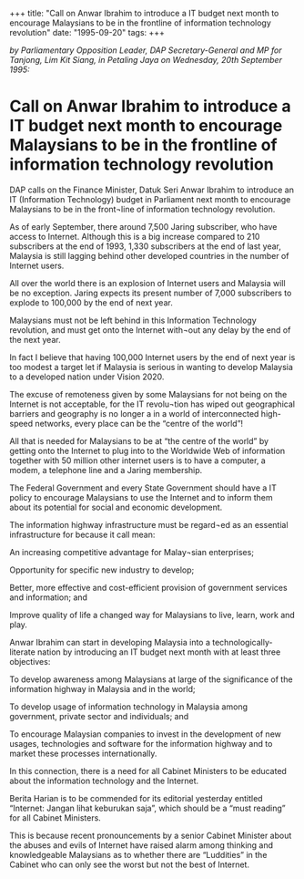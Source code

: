 +++ 
title: "Call on Anwar Ibrahim to introduce a IT budget next month to encourage Malaysians to be in the frontline of information technology revolution"
date: "1995-09-20"
tags:
+++

_by Parliamentary Opposition Leader, DAP Secretary-General and MP for Tanjong, Lim Kit Siang, in Petaling Jaya on Wednesday, 20th September 1995:_

# Call on Anwar Ibrahim to introduce a IT budget next month to encourage Malaysians to be in the frontline of information technology revolution

DAP calls on the Finance Minister, Datuk Seri Anwar Ibrahim to introduce an IT (Information Technology) budget in Parliament next month to encourage Malaysians to be in the front¬line of information technology revolution.</u>

As of early September, there around 7,500 Jaring subscriber, who have access to Internet. Although this is a big increase compared to 210 subscribers at the end of 1993, 1,330 subscribers at the end of last year, Malaysia is still lagging behind other developed countries in the number of Internet users.

All over the world there is an explosion of Internet users and Malaysia will be no exception. Jaring expects its present number of 7,000 subscribers to explode to 100,000 by the end of next year.

Malaysians must not be left behind in this Information Technology revolution, and must get onto the Internet with¬out any delay by the end of the next year.

In fact I believe that having 100,000 Internet users by the end of next year is too modest a target let if Malaysia is serious in wanting to develop Malaysia to a developed nation under Vision 2020.

The excuse of remoteness given by some Malaysians for not being on the Internet is not acceptable, for the IT revolu¬tion has wiped out geographical barriers and geography is no longer a in a world of interconnected high-speed networks, every place can be the “centre of the world”!

All that is needed for Malaysians to be at “the centre of the world” by getting onto the Internet to plug into to the Worldwide Web of information together with 50 million other internet users is to have a computer, a modem, a telephone line and a Jaring membership.

The Federal Government and every State Government should have a IT policy to encourage Malaysians to use the Internet and to inform them about its potential for social and economic development.

The information highway infrastructure must be regard¬ed as an essential infrastructure for because it call mean:

An increasing competitive advantage for Malay¬sian enterprises;

Opportunity for specific new industry to develop;

Better, more effective and cost-efficient provision of government services and information; and

Improve quality of life a changed way for Malaysians to live, learn, work and play.

Anwar Ibrahim can start in developing Malaysia into a technologically-literate nation by introducing an IT budget next month with at least three objectives:

To develop awareness among Malaysians at large of the significance of the information highway in Malaysia and in the world;

To develop usage of information technology in Malaysia among government, private sector and individuals; and

To encourage Malaysian companies to invest in the development of new usages, technologies and software for the information highway and to market these processes internationally.

In this connection, there is a need for all Cabinet Ministers to be educated about the information technology and the Internet.

Berita Harian is to be commended for its editorial yesterday entitled “Internet: Jangan lihat keburukan saja”, which should be a “must reading” for all Cabinet Ministers.

This is because recent pronouncements by a senior Cabinet Minister about the abuses and evils of Internet have raised alarm among thinking and knowledgeable Malaysians as to whether there are “Luddities” in the Cabinet who can only see the worst but not the best of Internet.

 
